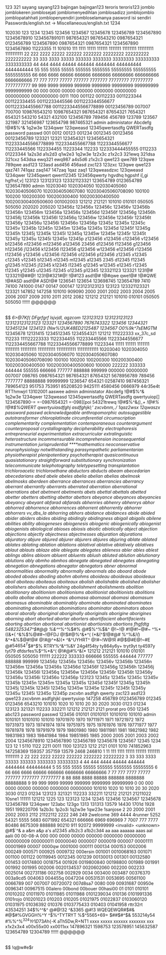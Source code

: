 123
321
sayang
sayang123
bajingan
bajingan123
teroris
teroris123
jomblo
jomblokeren
jomblosejati
jomblomenyedihlan
jomblosadizz
jomblojomblo
jomblopatahhati
jomblopenyendiri
jombloselamanya
pasword
isi
sendiri
Passwords/english.txt → Miscellaneous/english.txt
1234

102030
123
1234
12345
123456
1234567
12345678
123456789
1234567890
12345678910
1234567891011
987654321
9876543210
0987654321
0123456789
1234567890
0987654321
0987654321
1234567890
1234567890
11223355
11
101010
111
1111
11111
111111
1111111
11111111
111111111
1111111111
22
222
2222
22222
222222
2222222
22222222
222222222
2222222222
33
333
3333
33333
333333
3333333
33333333
333333333
3333333333
44
444
4444
44444
444444
4444444
444444444
4444444444
55
555
5555
55555
555555
5555555
55555555
555555555
5555555555
66
666
6666
66666
666666
6666666
66666666
666666666
6666666666
77
777
7777
77777
777777
7777777
77777777
777777777
7777777777
99
999
9999
99999
999999
9999999
99999999
999999999
9999999999
00
000
0000
00000
000000
0000000
00000000
000000000
0000000000
0011
1100
001122
00112233
0011223344
001122334455
00112233445566
0011223344556677
001122334455667788
00112233445566778899
00123456789
007007
700700
109876543210
10987654321
987654321
87654321
7654321
654321
543210
54321
432100
123456789
789456
456789
123789
123567
321987
321456987
123654798
987465321
admin
administator
Abcdefg
!@#$%^&
1q2w3e
1234qwer
123qweasd
12345qwertasdfg
QWERTasdfg
password
passwd
001
0012
00123
001234
0012345
00123456
00123456789
123321
12321
123454321
12345654321
1122333445566778899
1122334455667788
11223344556677
112233445566
1122334455
11223344
112233
122333444455555
0112233
01223344
1a2s3d
a1s2d3
q1w2e3
1q2w3e
1z2x3c
z1x2c3
321ewq
321dsa
321cxz
543dsa
ewq321
ewq987
a4s5d6
z1x2c3
qwe123
qwe789
123qwe
789qwe
asd123
123asd
asd456
456asd
zxc123
123zxc
123qwe
qwe123
qaz741
741qaz
zaq147
147zaq
1qaz
zaq1
123qweasdzxc
123qweasd
1234qwer
12345qwert
qwert12345
123456qwerty
hgvdhq
hgpshf
i[,gi
hgfhsf,v]
123123
123123123
123321123321
123654789
0123654789
1236547890
admin
10203040
1020304050
102030405060
10203040506070
1020304050607080
102030405060708090
100100
100200
100200300
100200300400
100200300400500
100200300400500600
001002003
121212
212121
101010
010101
050505
505050
202020
205020
123456z
123456x
123456c
123456v
123456b
123456n
123456m
123456a
123456s
123456d
123456f
123456g
123456h
123456j
123456k
123456l
123456q
123456w
123456e
123456r
123456t
123456y
123456u
123456i
123456o
123456p
12345z
12345x
12345c
12345v
12345b
12345n
12345m
12345a
12345s
12345d
12345f
12345g
12345h
12345j
12345k
12345l
12345q
12345w
12345e
12345r
12345t
12345y
12345u
12345i
12345o
12345p
z123456
x123456
c123456
v123456
b123456
n123456
m123456
a123456
23456
d123456
f123456
g123456
h123456
j123456
k123456
l123456
q123456
w123456
e123456
r123456
t123456
y123456
u123456
i123456
o123456
p123456
z12345
x12345
c12345
v12345
b12345
n12345
m12345
a12345
2345
d12345
f12345
g12345
h12345
j12345
k12345
l12345
q12345
w12345
e12345
r12345
t12345
y12345
u12345
i12345
o12345
p12345
123321123
123321
123!@#
123321!@##@!
123!@#321#@!
!@#123
asd!@#
!@#qwe
qwe!@#
!@#QWE
!@#ASD
asd!@#
ASD!@#
1236541
123654
123698745
123654789
7410
74100
741000
0147
00147
000147
123123123123
123123
123321123321
123321
147852
147258
101010
909090
2000
2001
2002
2003
2004
2005
2006
2007
2009
2010
2011
2012
2082
121212
212121
101010
010101
050505
505050
!!!!!!
@@@@@@
######
$$$$$$
*6>@7Kf(
DFgrfgrf
lsjvjdl,
agzcom
123123123
123123123123
123123123123123
123321
1234567890
7676743322
123456
12344321
123451234
1234123
{Nw%!2UK48ED2125487
1234567
O0%9k^7sEMGT*M
12345678
12131415
1234512345
1234554321
121212
111222333
xx_37c_sd
112233
111122223333
1122334455
112233445566
11223344556677
1122334455667788
112233445566778899
11223344
11111
111111
1111111
11111111
111111111
1111111111
11111111111
111111111111
10203040
1020304050
102030405060
10203040506070
1020304050607080
102030405060708090
100100
100200
100200300
100200300400
100200300400500
100200300400500600
100000
222222
333333
444444
555555
666666
777777
888888
999999
000000
00000000
007007
098765
0987654321
987654321
87654321
5678956789
789456
7777777
88888888
99999999
1236547
654321
02587410
987456321
789654123
951753
753951
85208520
9425111
4580456
0666979
44r35e4t
RTThmwjrl
13102001
aaswee
admin
administator
Abcdefg
!@#$%^&
1q2w3e
1234qwer
123qweasd
12345qwertasdfg
QWERTasdfg
qwertyuiop[]
1234567890-=
=-0987654321
=-098][poi
54321trewq
!@#$%^&*()_+
!@#$%!@#$%
!@#$%QWERT
qwertyuiasdfghj
asdfghjkl;'
zxcvbnm,./
1qaz2wsx
12qwaszx
password
passwd
acknowledgeable
anthropomorphic
autosuggestible
autotransformer
chloroplatinate
circumferential
circumscription
complementarity
complementation
contemporaneous
counterargument
counterproposal
crystallography
decipherability
electrophoresis
entrepreneurial
experimentation
extracurricular
extralinguistic
heterostructure
incommensurable
incomprehension
inconsequential
instrumentation
jurisprudential
****mathematics
neoconservative
neurophysiology
notwithstanding
parasympathetic
parliamentarian
physiotherapist
plenipotentiary
psychotherapist
quasicontinuous
quasistationary
straightforward
substitutionary
synchronization
telecommunicate
telephotography
teletypesetting
transplantation
trichloroacetic
trichloroethane
abductors
abducts
abeam
abecedarian
abecedarians
abed
abele
abeles
abelia
abelian
abelias
abelmosk
abelmosks
aberdeen
aberrance
aberrances
aberrancies
aberrancy
aberrant
aberrantly
aberrants
aberrated
aberration
aberrational
aberrations
abet
abetment
abetments
abets
abettal
abettals
abetted
abetter
abetters
abetting
abettor
abettors
abeyance
abeyances
abeyancies
abeyancy
abeyant
abfarad
abfarads
abhenries
abhenry
abhenrys
abhor
abhorred
abhorrence
abhorrences
abhorrent
abhorrently
abhorrer
abhorrers
vv_dbs_la
abhorring
abhors
abidance
abidances
abide
abided
abider
abiders
abides
abiding
abidingly
abidingness
abigail
abigails
abilene
abilities
ability
abiogeneses
abiogenesis
abiogenic
abiogenically
abiogenist
abiogenists
abiological
abioses
abiosis
abiotic
abiotically
abject
abjection
abjections
abjectly
abjectness
abjectnesses
abjuration
abjurations
abjuratory
abjure
abjured
abjurer
abjurers
abjures
abjuring
ablate
ablated
ablates
ablating
ablation
ablations
ablatival
ablative
ablatively
ablatives
ablaut
ablauts
ablaze
able
ablegate
ablegates
ableness
abler
ables
ablest
ablings
ablins
abloom
abluent
abluents
ablush
abluted
ablution
ablutionary
ablutions
ably
abmho
abmhos
abnegate
abnegated
abnegates
abnegating
abnegation
abnegations
abnegator
abnegators
abner
abnormal
abnormalities
abnormality
abnormally
abnormals
abo
aboard
abode
aboded
abodes
aboding
abohm
abohms
aboideau
aboideaus
aboideaux
aboil
aboiteau
aboiteaus
aboiteaux
abolish
abolishable
abolished
abolisher
abolishers
abolishes
abolishing
abolishment
abolishments
abolition
abolitionary
abolitionism
abolitionisms
abolitionist
abolitionists
abolitions
abolla
abollae
aboma
abomas
abomasa
abomasal
abomasi
abomasum
abomasus
abominable
abominably
abominate
abominated
abominates
abominating
abomination
abominations
abominator
abominators
aboon
aboral
aborally
aboriginal
aboriginally
aboriginals
aborigine
aborigines
aborning
abort
aborted
aborter
aborters
abortifacient
abortifacients
aborting
abortion
abortional
abortionist
abortionists
abortions
fhgfdtg
5482325347^$#@@
%&^*^%^%$#%
@#$%^%$&^
@!~!@
#!@#!~@#~
^%*((&*(
^&%$%@##~!@FDJ
@!$#@%^&*^(
(*&(^$!@#@#
%^%*&)(*)
&^*&%$@#!@#
@!#@^*&)(*
^&^UYHRT^
@!#~!W@!R
#@$@#E@!~#E
@#$%#T^Y&
54654^T$$#^$%
RTRY%^&^%&Y
24g4f54ty
ty864y6y+
tryt9yt
ty4597y
tyt79
dfdsrfes%$^%*&^(
@!#@#%^&(*
121212
212121
101010
010101
050505
505050
111111
222222
333333
666666
555555
444444
777777
888888
999999
123456z
123456x
123456c
123456v
123456b
123456n
123456m
123456a
123456s
123456d
123456f
123456g
123456h
123456j
123456k
123456l
123456q
123456w
123456e
123456r
123456t
123456y
123456u
123456i
123456o
123456p
123123
12345z
12345x
12345c
12345v
12345b
12345n
12345m
12345a
12345s
12345d
12345f
12345g
12345h
12345j
12345k
12345l
12345q
12345w
12345e
12345r
12345t
12345y
12345u
12345i
12345o
12345p
zxcvbn
asdfgh
qwerty
zxc123
asd123
qwe123
zxcvbnm
asdfghjkl
qwertyuiop
147258
456789
0123456789
012345
0123456
6543210
101010
1020
10
1010
20
30
2020
3030
0123
01234
123123
321321
112233
332211
121212
212121
2121
prorat
pro
050
12345
abc123
password
passwd
123456
010101
01010101
10101010
101010
admin
1010101
10101010
101010
19701970
1970
19711971
1971
19721972
1972
19731973
1973
19741974
1974
19751975
1975
19761976
1976
19771977
1977
19781978
1978
19791979
1979
19801980
1980
19811981
1981
19821982
1982
19831983
1983
19841984
1984
19851985
1985
2000
2005
2001
2003
2002
2004
12345678910
1234567890
123456789
12345678
1234567
12345
1234
123
12
1
5110
1122
2211
0011
1100
123123
1212
2121
0101
1010
741852963
147258369
159357
357159
13579
2468
246810
1
11
111
1111
11111
111111
1111111
11111111
2
22
222
2222
22222
222222
2222222
22222222
3
33
333
3333
33333
333333
3333333
33333333
4
44
444
4444
44444
444444
4444444
444444444
5
55
555
5555
55555
555555
5555555
55555555
6
66
666
6666
66666
666666
6666666
66666666
7
77
777
7777
77777
777777
7777777
77777777
8
88
888
8888
88888
888888
8888888
88888888
9
99
999
9999
99999
999999
9999999
99999999
0
00
000
0000
00000
000000
0000000
00000000
101010
1020
10
1010
20
30
2020
3030
0123
01234
123123
321321
112233
332211
121212
212121
21211022
10sne1
111111
121212
1225
123
123123
1234
12345
123456
1234567
12345678
123456789
1234qwer
123abc
123go
1313
131313
13579
14430
1701d
1928
1951
199220706
1a2b3c
1p2o3i
1q2w3e
1qw23e
1sanjose
2
20
2000
2001
2002
2003
2112
21122112
2222
246
249
2welcome
369
4444
4runner
5252
54321
5555
5683
6071992
654321
666666
6969
696969
7
7007
777
7777
80486
8675309
888888
90210
911
92072
99999999
<invalid>
<unknown>
@#$`^&
a
a&m
a&p
a's
a12345
a1b2c3
a1b2c3d4
aa
aaa
aaaaaa
aaas
aal
aalii
00
00-08-A
000
000
0000
00000
000000
0000000
00000000
000000009
000000011
00000040
0000007
0000019
000007
00001111
00001969
00007
0000qw
0001000
000111
000134
000153
0002006
000249
000571
000925
0009732
000ersin
001001
0010068163
001071
001100
001122
00119945
0012345
001239
00130013
001301
00132580
001453
00174800
0018754
001926
0019800840
00198800
001989
001991
001992
001995
002006
0020134537
0020602060
002200
002233
0025014
002731186
002758
002929
0034
003400
003487
00376370
003a9cd5
004063
004455q
0047204
00531531
0053695
00561100
0066789
007
007007
00720072
007d8sa7
0080
009
00931687
00950e
0096341
00967515
00alero
00bond
00bouer
00hasi00
01
0101
010101
01010202
01011970
01011985
01011988
0101239034
010136
0101991336
0101rojo
010201023
010203
010205
01021975
01022837
0103060120
01031975
01036392
010376
0103775433
010403
01041958
rttr32rt
43534251
34$%^^&^
@#@!32
^&3365
@#!3
WQEQEWQR#$#&
#@$#%GVGGH%^Y
^$%^TYTRYT
%$^5565+69+
$##$#^$&
553214y54
$%$#%%^%$^324
Yr1D73A$h{-K
aTh5Dw,R+NT1
xxxx
xxxxx
xxxxxx
xxxxxxx
xxx
x1x2x3x4
x00x55x00
xx0011xx
147896321
1598753
123578951
145632587
123654789
12304789
!!!!!!
@@@@@@
######
$$$$$$
!q@w#e$r
